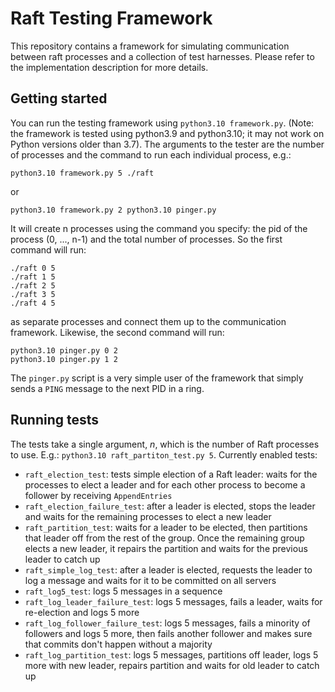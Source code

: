 # Raft Testing Framework

This repository contains a framework for simulating communication between raft processes and a collection of test harnesses. Please refer to the implementation description for more details.

## Getting started

You can run the testing framework using `python3.10 framework.py`. (Note: the framework is tested using python3.9 and python3.10; it may not work on Python versions older than 3.7). The arguments to the tester are the number of processes and the command to run each individual process, e.g.:

```
python3.10 framework.py 5 ./raft
```
or
```
python3.10 framework.py 2 python3.10 pinger.py
```

It will create n processes using the command you specify: the pid of the process (0, ..., n-1) and the total number of processes. So the first command will run:
```
./raft 0 5
./raft 1 5
./raft 2 5
./raft 3 5
./raft 4 5
``` 
as separate processes and connect them up to the communication framework. Likewise, the second command will run:
```
python3.10 pinger.py 0 2
python3.10 pinger.py 1 2
```

The `pinger.py` script is a very simple user of the framework that simply sends a `PING` message to the next PID in a ring.

## Running tests

The tests take a single argument, _n_, which is the number of Raft processes to use. E.g.: `python3.10 raft_partiton_test.py 5`. Currently enabled tests:

* `raft_election_test`: tests simple election of a Raft leader: waits for the processes to elect a leader and for 
each other process to become a follower by receiving `AppendEntries`
* `raft_election_failure_test`: after a leader is elected, stops the leader and waits for the remaining processes to elect a new leader
* `raft_partition_test`: waits for a leader to be elected, then partitions that leader off from the rest of the group. Once the remaining group elects a new leader, it repairs the partition and waits for the previous leader to catch up
* `raft_simple_log_test`: after a leader is elected, requests the leader to log a message and waits for it to be committed on all servers
* `raft_log5_test`: logs 5 messages in a sequence
* `raft_log_leader_failure_test`: logs 5 messages, fails a leader, waits for re-election and logs 5 more
* `raft_log_follower_failure_test`: logs 5 messages, fails a minority of followers and logs 5 more, then fails another follower and makes sure that commits don't happen without a majority
* `raft_log_partition_test`: logs 5 messages, partitions off leader, logs 5 more with new leader, repairs partition and waits for old leader to catch up

